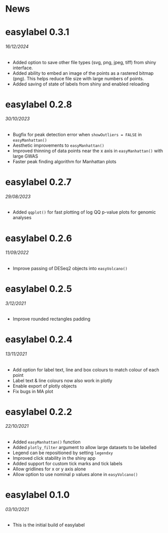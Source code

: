 News
=====

# easylabel 0.3.1
###### 16/12/2024
* Added option to save other file types (svg, png, jpeg, tiff) from shiny 
interface.
* Added ability to embed an image of the points as a rastered bitmap (png). This 
helps reduce file size with large numbers of points.
* Added saving of state of labels from shiny and enabled reloading

# easylabel 0.2.8
###### 30/10/2023
* Bugfix for peak detection error when `showOutliers = FALSE` in `easyManhattan()`
* Aesthetic improvements to `easyManhattan()`
* Improved thinning of data points near the x axis in `easyManhattan()` with 
large GWAS
* Faster peak finding algorithm for Manhattan plots

# easylabel 0.2.7
###### 29/08/2023
* Added `qqplot()` for fast plotting of log QQ p-value plots for genomic 
analyses

# easylabel 0.2.6
###### 11/09/2022
* Improve passing of DESeq2 objects into `easyVolcano()`

# easylabel 0.2.5
###### 3/12/2021

* Improve rounded rectangles padding

# easylabel 0.2.4
###### 13/11/2021

* Add option for label text, line and box colours to match colour of each point
* Label text & line colours now also work in plotly
* Enable export of plotly objects
* Fix bugs in MA plot

# easylabel 0.2.2
###### 22/10/2021

* Added `easyManhattan()` function
* Added `plotly_filter` argument to allow large datasets to be labelled
* Legend can be repositioned by setting `legendxy`
* Improved click stability in the shiny app
* Added support for custom tick marks and tick labels
* Allow gridlines for x or y axis alone
* Allow option to use nominal p values alone in `easyVolcano()`

# easylabel 0.1.0
###### 03/10/2021

* This is the initial build of easylabel